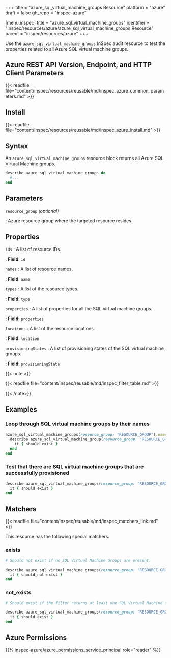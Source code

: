 +++
title = "azure_sql_virtual_machine_groups Resource"
platform = "azure"
draft = false
gh_repo = "inspec-azure"

[menu.inspec]
title = "azure_sql_virtual_machine_groups"
identifier = "inspec/resources/azure/azure_sql_virtual_machine_groups Resource"
parent = "inspec/resources/azure"
+++

Use the `azure_sql_virtual_machine_groups` InSpec audit resource to test the properties related to all Azure SQL virtual machine groups.

## Azure REST API Version, Endpoint, and HTTP Client Parameters

{{< readfile file="content/inspec/resources/reusable/md/inspec_azure_common_parameters.md" >}}

## Install

{{< readfile file="content/inspec/resources/reusable/md/inspec_azure_install.md" >}}

## Syntax

An `azure_sql_virtual_machine_groups` resource block returns all Azure SQL Virtual Machine groups.

```ruby
describe azure_sql_virtual_machine_groups do
  #...
end
```

## Parameters

`resource_group` _(optional)_

: Azure resource group where the targeted resource resides.

## Properties

`ids`
: A list of resource IDs.

: **Field**: `id`

`names`
: A list of resource names.

: **Field**: `name`

`types`
: A list of the resource types.

: **Field**: `type`

`properties`
: A list of properties for all the SQL virtual machine groups.

: **Field**: `properties`

`locations`
: A list of the resource locations.

: **Field**: `location`

`provisioningStates`
: A list of provisioning states of the SQL virtual machine groups.

: **Field**: `provisioningState`

{{< note >}}

{{< readfile file="content/inspec/reusable/md/inspec_filter_table.md" >}}

{{< /note>}}

## Examples

### Loop through SQL virtual machine groups by their names

```ruby
azure_sql_virtual_machine_groups(resource_group: 'RESOURCE_GROUP').names.each do |name|
  describe azure_sql_virtual_machine_group(resource_group: 'RESOURCE_GROUP', name: name) do
    it { should exist }
  end
end
```

### Test that there are SQL virtual machine groups that are successfully provisioned

```ruby
describe azure_sql_virtual_machine_groups(resource_group: 'RESOURCE_GROUP').where(provisioningState: 'Succeeded') do
  it { should exist }
end
```

## Matchers

{{< readfile file="content/inspec/reusable/md/inspec_matchers_link.md" >}}

This resource has the following special matchers.

### exists

```ruby
# Should not exist if no SQL Virtual Machine Groups are present.

describe azure_sql_virtual_machine_groups(resource_group: 'RESOURCE_GROUP') do
  it { should_not exist }
end
```

### not_exists

```ruby
# Should exist if the filter returns at least one SQL Virtual Machine group.

describe azure_sql_virtual_machine_groups(resource_group: 'RESOURCE_GROUP') do
  it { should exist }
end
```

## Azure Permissions

{{% inspec-azure/azure_permissions_service_principal role="reader" %}}
